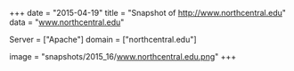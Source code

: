 
+++
date = "2015-04-19"
title = "Snapshot of http://www.northcentral.edu"
data = "www.northcentral.edu"

Server = ["Apache"]
domain = ["northcentral.edu"]

  image = "snapshots/2015_16/www.northcentral.edu.png"
+++
#
